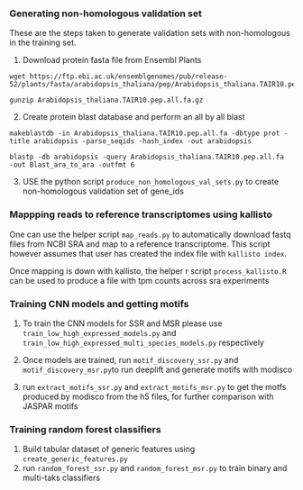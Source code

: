 
### Generating non-homologous validation set
These are the steps taken to generate validation sets with non-homologous in the
training set.
1. Download protein fasta file from Ensembl Plants
```shell
wget https://ftp.ebi.ac.uk/ensemblgenomes/pub/release-52/plants/fasta/arabidopsis_thaliana/pep/Arabidopsis_thaliana.TAIR10.pep.all.fa.gz
```
```shell
gunzip Arabidopsis_thaliana.TAIR10.pep.all.fa.gz
```
2. Create protein blast database and perform an all by all blast
```shell
makeblastdb -in Arabidopsis_thaliana.TAIR10.pep.all.fa -dbtype prot -title arabidopsis -parse_seqids -hash_index -out arabidopsis
```
```shell
blastp -db arabidopsis -query Arabidopsis_thaliana.TAIR10.pep.all.fa  -out Blast_ara_to_ara -outfmt 6
```
3. USE the python script `produce_non_homologous_val_sets.py` to create non-homologous validation set of gene_ids

### Mappping reads to reference transcriptomes using kallisto
One can use the helper script `map_reads.py` to automatically download fastq files from NCBI SRA and map to a reference
transcriptome. This script however assumes that user has created the index file with `kallisto index`.

Once mapping is down with kallisto, the helper r script `process_kallisto.R` can be used to produce a file with tpm 
counts across sra experiments

### Training CNN models and getting motifs
1. To train the CNN models for SSR and MSR please use `train_low_high_expressed_models.py` and 
`train_low_high_expressed_multi_species_models.py` respectively

2. Once models are trained, run `motif_discovery_ssr.py` and `motif_discovery_msr.py`to run deeplift
and generate motifs with modisco

3. run `extract_motifs_ssr.py` and `extract_motifs_msr.py` to get the motfs produced by modisco from
the h5 files, for further comparison with JASPAR motifs

### Training random forest classifiers
1. Build tabular dataset of generic features using `create_generic_features.py`
2. run `random_forest_ssr.py` and `random_forest_msr.py` to train binary and multi-taks classifiers